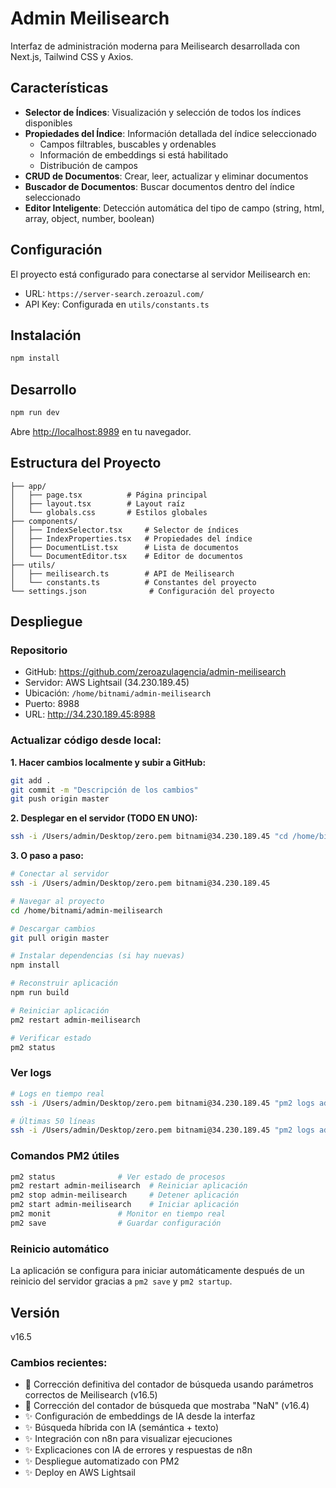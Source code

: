 # Admin Meilisearch

Interfaz de administración moderna para Meilisearch desarrollada con Next.js, Tailwind CSS y Axios.

## Características

- **Selector de Índices**: Visualización y selección de todos los índices disponibles
- **Propiedades del Índice**: Información detallada del índice seleccionado
  - Campos filtrables, buscables y ordenables
  - Información de embeddings si está habilitado
  - Distribución de campos
- **CRUD de Documentos**: Crear, leer, actualizar y eliminar documentos
- **Buscador de Documentos**: Buscar documentos dentro del índice seleccionado
- **Editor Inteligente**: Detección automática del tipo de campo (string, html, array, object, number, boolean)

## Configuración

El proyecto está configurado para conectarse al servidor Meilisearch en:
- URL: `https://server-search.zeroazul.com/`
- API Key: Configurada en `utils/constants.ts`

## Instalación

```bash
npm install
```

## Desarrollo

```bash
npm run dev
```

Abre [http://localhost:8989](http://localhost:8989) en tu navegador.

## Estructura del Proyecto

```
├── app/
│   ├── page.tsx          # Página principal
│   ├── layout.tsx        # Layout raíz
│   └── globals.css       # Estilos globales
├── components/
│   ├── IndexSelector.tsx     # Selector de índices
│   ├── IndexProperties.tsx   # Propiedades del índice
│   ├── DocumentList.tsx      # Lista de documentos
│   └── DocumentEditor.tsx    # Editor de documentos
├── utils/
│   ├── meilisearch.ts        # API de Meilisearch
│   └── constants.ts          # Constantes del proyecto
└── settings.json              # Configuración del proyecto
```

## Despliegue

### Repositorio
- GitHub: https://github.com/zeroazulagencia/admin-meilisearch
- Servidor: AWS Lightsail (34.230.189.45)
- Ubicación: `/home/bitnami/admin-meilisearch`
- Puerto: 8988
- URL: http://34.230.189.45:8988

### Actualizar código desde local:

**1. Hacer cambios localmente y subir a GitHub:**
```bash
git add .
git commit -m "Descripción de los cambios"
git push origin master
```

**2. Desplegar en el servidor (TODO EN UNO):**
```bash
ssh -i /Users/admin/Desktop/zero.pem bitnami@34.230.189.45 "cd /home/bitnami/admin-meilisearch && git pull && npm run build && pm2 restart admin-meilisearch"
```

**3. O paso a paso:**
```bash
# Conectar al servidor
ssh -i /Users/admin/Desktop/zero.pem bitnami@34.230.189.45

# Navegar al proyecto
cd /home/bitnami/admin-meilisearch

# Descargar cambios
git pull origin master

# Instalar dependencias (si hay nuevas)
npm install

# Reconstruir aplicación
npm run build

# Reiniciar aplicación
pm2 restart admin-meilisearch

# Verificar estado
pm2 status
```

### Ver logs
```bash
# Logs en tiempo real
ssh -i /Users/admin/Desktop/zero.pem bitnami@34.230.189.45 "pm2 logs admin-meilisearch"

# Últimas 50 líneas
ssh -i /Users/admin/Desktop/zero.pem bitnami@34.230.189.45 "pm2 logs admin-meilisearch --lines 50 --nostream"
```

### Comandos PM2 útiles
```bash
pm2 status              # Ver estado de procesos
pm2 restart admin-meilisearch  # Reiniciar aplicación
pm2 stop admin-meilisearch     # Detener aplicación
pm2 start admin-meilisearch    # Iniciar aplicación
pm2 monit               # Monitor en tiempo real
pm2 save                # Guardar configuración
```

### Reinicio automático
La aplicación se configura para iniciar automáticamente después de un reinicio del servidor gracias a `pm2 save` y `pm2 startup`.

## Versión

v16.5

### Cambios recientes:
- 🔧 Corrección definitiva del contador de búsqueda usando parámetros correctos de Meilisearch (v16.5)
- 🔧 Corrección del contador de búsqueda que mostraba "NaN" (v16.4)
- ✨ Configuración de embeddings de IA desde la interfaz
- ✨ Búsqueda híbrida con IA (semántica + texto)
- ✨ Integración con n8n para visualizar ejecuciones
- ✨ Explicaciones con IA de errores y respuestas de n8n
- ✨ Despliegue automatizado con PM2
- ✨ Deploy en AWS Lightsail


